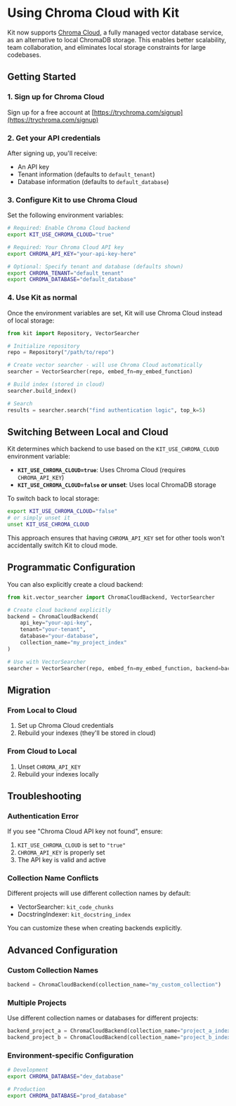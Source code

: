 # Using Chroma Cloud with Kit

Kit now supports [Chroma Cloud](https://trychroma.com), a fully managed vector database service, as an alternative to local ChromaDB storage. This enables better scalability, team collaboration, and eliminates local storage constraints for large codebases.

## Getting Started

### 1. Sign up for Chroma Cloud

Sign up for a free account at [https://trychroma.com/signup](https://trychroma.com/signup)

### 2. Get your API credentials

After signing up, you'll receive:
- An API key
- Tenant information (defaults to `default_tenant`)
- Database information (defaults to `default_database`)

### 3. Configure Kit to use Chroma Cloud

Set the following environment variables:

```bash
# Required: Enable Chroma Cloud backend
export KIT_USE_CHROMA_CLOUD="true"

# Required: Your Chroma Cloud API key
export CHROMA_API_KEY="your-api-key-here"

# Optional: Specify tenant and database (defaults shown)
export CHROMA_TENANT="default_tenant"
export CHROMA_DATABASE="default_database"
```

### 4. Use Kit as normal

Once the environment variables are set, Kit will use Chroma Cloud instead of local storage:

```python
from kit import Repository, VectorSearcher

# Initialize repository
repo = Repository("/path/to/repo")

# Create vector searcher - will use Chroma Cloud automatically
searcher = VectorSearcher(repo, embed_fn=my_embed_function)

# Build index (stored in cloud)
searcher.build_index()

# Search
results = searcher.search("find authentication logic", top_k=5)
```

## Switching Between Local and Cloud

Kit determines which backend to use based on the `KIT_USE_CHROMA_CLOUD` environment variable:
- **`KIT_USE_CHROMA_CLOUD=true`**: Uses Chroma Cloud (requires `CHROMA_API_KEY`)
- **`KIT_USE_CHROMA_CLOUD=false` or unset**: Uses local ChromaDB storage

To switch back to local storage:
```bash
export KIT_USE_CHROMA_CLOUD="false"
# or simply unset it
unset KIT_USE_CHROMA_CLOUD
```

This approach ensures that having `CHROMA_API_KEY` set for other tools won't accidentally switch Kit to cloud mode.

## Programmatic Configuration

You can also explicitly create a cloud backend:

```python
from kit.vector_searcher import ChromaCloudBackend, VectorSearcher

# Create cloud backend explicitly
backend = ChromaCloudBackend(
    api_key="your-api-key",
    tenant="your-tenant",
    database="your-database",
    collection_name="my_project_index"
)

# Use with VectorSearcher
searcher = VectorSearcher(repo, embed_fn=my_embed_function, backend=backend)
```

## Migration

### From Local to Cloud
1. Set up Chroma Cloud credentials
2. Rebuild your indexes (they'll be stored in cloud)

### From Cloud to Local
1. Unset `CHROMA_API_KEY`
2. Rebuild your indexes locally

## Troubleshooting

### Authentication Error
If you see "Chroma Cloud API key not found", ensure:
1. `KIT_USE_CHROMA_CLOUD` is set to `"true"`
2. `CHROMA_API_KEY` is properly set
3. The API key is valid and active

### Collection Name Conflicts
Different projects will use different collection names by default:
- VectorSearcher: `kit_code_chunks`
- DocstringIndexer: `kit_docstring_index`

You can customize these when creating backends explicitly.

## Advanced Configuration

### Custom Collection Names
```python
backend = ChromaCloudBackend(collection_name="my_custom_collection")
```

### Multiple Projects
Use different collection names or databases for different projects:
```python
backend_project_a = ChromaCloudBackend(collection_name="project_a_index")
backend_project_b = ChromaCloudBackend(collection_name="project_b_index")
```

### Environment-specific Configuration
```bash
# Development
export CHROMA_DATABASE="dev_database"

# Production
export CHROMA_DATABASE="prod_database"
```